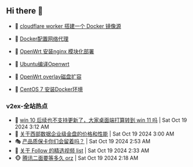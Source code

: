 ## Hi there 👋

<!--
**dkyg666/dkyg666** is a ✨ _special_ ✨ repository because its `README.md` (this file) appears on your GitHub profile.

Here are some ideas to get you started:

- 🔭 I’m currently working on ...
- 🌱 I’m currently learning ...
- 👯 I’m looking to collaborate on ...
- 🤔 I’m looking for help with ...
- 💬 Ask me about ...
- 📫 How to reach me: ...
- 😄 Pronouns: ...
- ⚡ Fun fact: ...
-->

<!-- BLOG-POST-LIST:START -->
- 🦩 [cloudflare worker 搭建一个 Docker 镜像源](http://blog.1996099.xyz/archives/cloudflare-worker-da-jian-yi-ge-docker-jing-xiang-zhan) 

- 🚦 [Docker配置网络代理](http://blog.1996099.xyz/archives/dockerpei-zhi-wang-luo-dai-li) 

- 🫶 [OpenWrt 安装nginx 模块化部署](http://blog.1996099.xyz/archives/openwrt-an-zhuang-nginx-mo-kuai-hua-bu-shu) 

- 🦄 [Ubuntu编译Openwrt](http://blog.1996099.xyz/archives/ubuntuzi-bian-yi-openwrt) 

- 🐻 [OpenWrt overlay磁盘扩容](http://blog.1996099.xyz/archives/openwrt-overlay) 

- 🤖 [CentOS 7 安装Docker环境](http://blog.1996099.xyz/archives/centos-docker) 
<!-- BLOG-POST-LIST:END -->

### v2ex-全站热点
<!-- v2ex:START -->
- 🥸 [win 10 后续也不支持更新了，大家桌面端打算转到 win 11 吗](https://www.v2ex.com/t/1081691#reply4) | Sat Oct 19 2024 3:12 AM
- 🤗 [关于西部数据企业级金盘的价格和性能](https://www.v2ex.com/t/1081684#reply3) | Sat Oct 19 2024 3:00 AM
- 🎭 [产品质保卡你们会留着吗？](https://www.v2ex.com/t/1081683#reply3) | Sat Oct 19 2024 2:53 AM
- 🥷 [关于 Follow 的精选视频 list](https://www.v2ex.com/t/1081679#reply3) | Sat Oct 19 2024 2:33 AM
- 🐵 [腾讯二面要等多久 orz](https://www.v2ex.com/t/1081673#reply2) | Sat Oct 19 2024 2:18 AM<!-- v2ex:END -->

